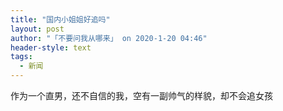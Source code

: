 ```yaml
---
title: "国内小姐姐好追吗"
layout: post
author: "「不要问我从哪来」 on 2020-1-20 04:46"
header-style: text
tags:
  - 新闻
---
```


<head></head>
<body>
  作为一个直男，还不自信的我，空有一副帅气的样貌，却不会追女孩
</body>



